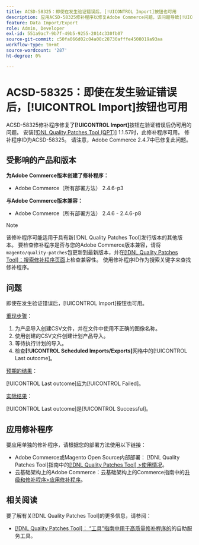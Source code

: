 ```yaml
---
title: ACSD-58325：即使在发生验证错误后，[!UICONTROL Import]按钮也可用
description: 应用ACSD-58325修补程序以修复Adobe Commerce问题，该问题导致[!UICONTROL Import]按钮在验证错误后仍可用。
feature: Data Import/Export
role: Admin, Developer
exl-id: 551a9ac7-9b7f-49b5-9255-2014c330fb07
source-git-commit: c50fa066d02c04a08c28730afffe4508019a93aa
workflow-type: tm+mt
source-wordcount: '287'
ht-degree: 0%

---
```


# ACSD-58325：即使在发生验证错误后，[!UICONTROL Import]按钮也可用

ACSD-58325修补程序修复了&#x200B;**[!UICONTROL Import]**&#x200B;按钮在验证错误后仍可用的问题。 安装[[!DNL Quality Patches Tool (QPT)]](/help/tools/quality-patches-tool/quality-patches-tool-to-self-serve-quality-patches.md) 1.1.57时，此修补程序可用。 修补程序ID为ACSD-58325。 请注意，Adobe Commerce 2.4.7中已修复此问题。

## 受影响的产品和版本

**为Adobe Commerce版本创建了修补程序：**
* Adobe Commerce（所有部署方法） 2.4.6-p3

**与Adobe Commerce版本兼容：**
* Adobe Commerce（所有部署方法） 2.4.6 - 2.4.6-p8

>[!NOTE]
>
>该修补程序可能适用于具有新[!DNL Quality Patches Tool]发行版本的其他版本。 要检查修补程序是否与您的Adobe Commerce版本兼容，请将`magento/quality-patches`包更新到最新版本，并在[[!DNL Quality Patches Tool]：搜索修补程序页面](https://experienceleague.adobe.com/tools/commerce-quality-patches/index.html?lang=zh-Hans)上检查兼容性。 使用修补程序ID作为搜索关键字来查找修补程序。

## 问题

即使在发生验证错误后，[!UICONTROL Import]按钮也可用。

<u>重现步骤</u>：

1. 为产品导入创建CSV文件，并在文件中使用不正确的图像名称。
1. 使用创建的CSV文件创建计划产品导入。
1. 等待执行计划的导入。
1. 检查&#x200B;**[!UICONTROL Scheduled Imports/Exports]**&#x200B;网格中的[!UICONTROL Last outcome]。

<u>预期的结果</u>：

[!UICONTROL Last outcome]应为[!UICONTROL Failed]。

<u>实际结果</u>：

[!UICONTROL Last outcome]是[!UICONTROL Successful]。

## 应用修补程序

要应用单独的修补程序，请根据您的部署方法使用以下链接：

* Adobe Commerce或Magento Open Source内部部署： [!DNL Quality Patches Tool]指南中的[[!DNL Quality Patches Tool] >使用情况](/help/tools/quality-patches-tool/usage.md)。
* 云基础架构上的Adobe Commerce：云基础架构上的Commerce指南中的[升级和修补程序>应用修补程序](https://experienceleague.adobe.com/docs/commerce-cloud-service/user-guide/develop/upgrade/apply-patches.html?lang=zh-Hans)。


## 相关阅读

要了解有关[!DNL Quality Patches Tool]的更多信息，请参阅：

* [[!DNL Quality Patches Tool]： “工具”指南中用于高质量修补程序的](/help/tools/quality-patches-tool/quality-patches-tool-to-self-serve-quality-patches.md)的自助服务工具。

